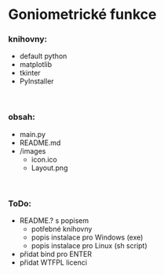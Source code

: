 # Goniometrické funkce

### knihovny:
- default python
- matplotlib
- tkinter
- PyInstaller

<br>

### obsah:
- main.py
- README.md
- /images
    - icon.ico
    - Layout.png

<br>

### ToDo:
- README.? s popisem
    - potřebné knihovny
    - popis instalace pro Windows (exe)
    - popis instalace pro Linux (sh script)
- přidat bind pro ENTER
- přidat WTFPL licenci
